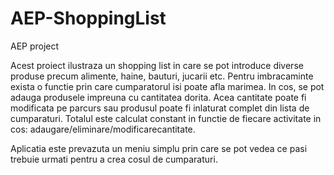 # AEP-ShoppingList
AEP project

Acest proiect ilustraza un shopping list in care se pot introduce diverse produse precum alimente, haine, bauturi, jucarii etc.
Pentru imbracaminte exista o functie prin care cumparatorul isi poate afla marimea. 
In cos, se pot adauga produsele impreuna cu cantitatea dorita. Acea cantitate poate fi modificata pe parcurs sau produsul poate fi inlaturat complet din lista de cumparaturi. Totalul este calculat constant in functie de fiecare activitate in cos: adaugare/eliminare/modificarecantitate.

Aplicatia este prevazuta un meniu simplu prin care se pot vedea ce pasi trebuie urmati pentru a crea cosul de cumparaturi.

